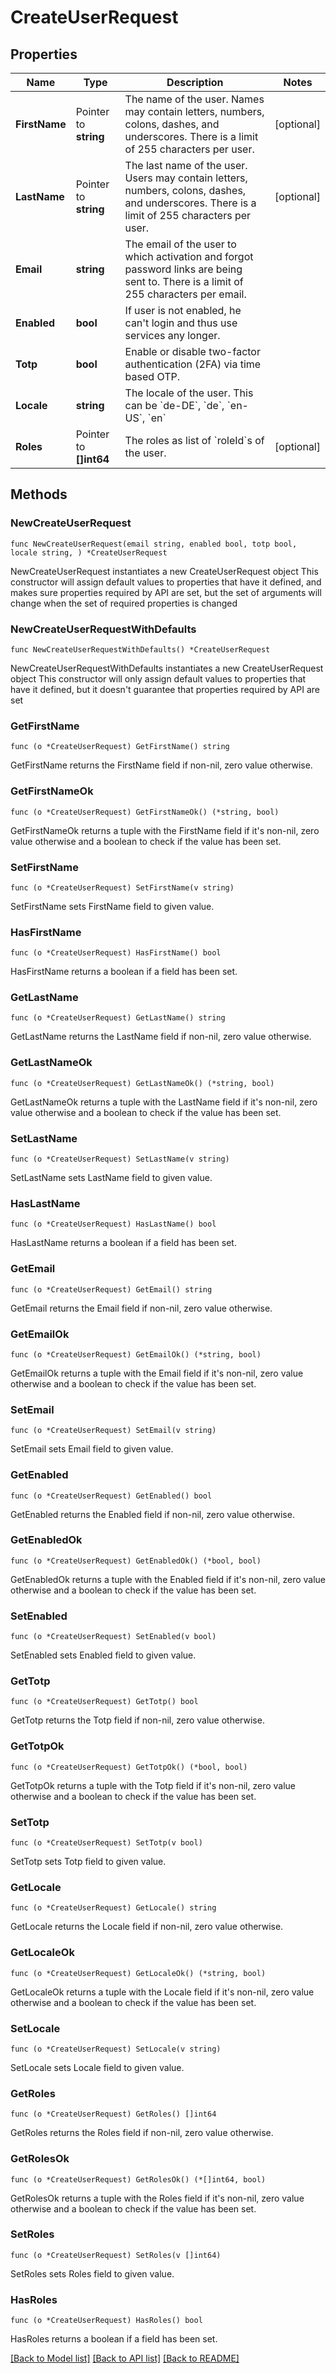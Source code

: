 # CreateUserRequest

## Properties

Name | Type | Description | Notes
------------ | ------------- | ------------- | -------------
**FirstName** | Pointer to **string** | The name of the user. Names may contain letters, numbers, colons, dashes, and underscores. There is a limit of 255 characters per user. | [optional] 
**LastName** | Pointer to **string** | The last name of the user. Users may contain letters, numbers, colons, dashes, and underscores. There is a limit of 255 characters per user. | [optional] 
**Email** | **string** | The email of the user to which activation and forgot password links are being sent to. There is a limit of 255 characters per email. | 
**Enabled** | **bool** | If user is not enabled, he can&#39;t login and thus use services any longer. | 
**Totp** | **bool** | Enable or disable two-factor authentication (2FA) via time based OTP. | 
**Locale** | **string** | The locale of the user. This can be &#x60;de-DE&#x60;, &#x60;de&#x60;, &#x60;en-US&#x60;, &#x60;en&#x60; | 
**Roles** | Pointer to **[]int64** | The roles as list of &#x60;roleId&#x60;s of the user. | [optional] 

## Methods

### NewCreateUserRequest

`func NewCreateUserRequest(email string, enabled bool, totp bool, locale string, ) *CreateUserRequest`

NewCreateUserRequest instantiates a new CreateUserRequest object
This constructor will assign default values to properties that have it defined,
and makes sure properties required by API are set, but the set of arguments
will change when the set of required properties is changed

### NewCreateUserRequestWithDefaults

`func NewCreateUserRequestWithDefaults() *CreateUserRequest`

NewCreateUserRequestWithDefaults instantiates a new CreateUserRequest object
This constructor will only assign default values to properties that have it defined,
but it doesn't guarantee that properties required by API are set

### GetFirstName

`func (o *CreateUserRequest) GetFirstName() string`

GetFirstName returns the FirstName field if non-nil, zero value otherwise.

### GetFirstNameOk

`func (o *CreateUserRequest) GetFirstNameOk() (*string, bool)`

GetFirstNameOk returns a tuple with the FirstName field if it's non-nil, zero value otherwise
and a boolean to check if the value has been set.

### SetFirstName

`func (o *CreateUserRequest) SetFirstName(v string)`

SetFirstName sets FirstName field to given value.

### HasFirstName

`func (o *CreateUserRequest) HasFirstName() bool`

HasFirstName returns a boolean if a field has been set.

### GetLastName

`func (o *CreateUserRequest) GetLastName() string`

GetLastName returns the LastName field if non-nil, zero value otherwise.

### GetLastNameOk

`func (o *CreateUserRequest) GetLastNameOk() (*string, bool)`

GetLastNameOk returns a tuple with the LastName field if it's non-nil, zero value otherwise
and a boolean to check if the value has been set.

### SetLastName

`func (o *CreateUserRequest) SetLastName(v string)`

SetLastName sets LastName field to given value.

### HasLastName

`func (o *CreateUserRequest) HasLastName() bool`

HasLastName returns a boolean if a field has been set.

### GetEmail

`func (o *CreateUserRequest) GetEmail() string`

GetEmail returns the Email field if non-nil, zero value otherwise.

### GetEmailOk

`func (o *CreateUserRequest) GetEmailOk() (*string, bool)`

GetEmailOk returns a tuple with the Email field if it's non-nil, zero value otherwise
and a boolean to check if the value has been set.

### SetEmail

`func (o *CreateUserRequest) SetEmail(v string)`

SetEmail sets Email field to given value.


### GetEnabled

`func (o *CreateUserRequest) GetEnabled() bool`

GetEnabled returns the Enabled field if non-nil, zero value otherwise.

### GetEnabledOk

`func (o *CreateUserRequest) GetEnabledOk() (*bool, bool)`

GetEnabledOk returns a tuple with the Enabled field if it's non-nil, zero value otherwise
and a boolean to check if the value has been set.

### SetEnabled

`func (o *CreateUserRequest) SetEnabled(v bool)`

SetEnabled sets Enabled field to given value.


### GetTotp

`func (o *CreateUserRequest) GetTotp() bool`

GetTotp returns the Totp field if non-nil, zero value otherwise.

### GetTotpOk

`func (o *CreateUserRequest) GetTotpOk() (*bool, bool)`

GetTotpOk returns a tuple with the Totp field if it's non-nil, zero value otherwise
and a boolean to check if the value has been set.

### SetTotp

`func (o *CreateUserRequest) SetTotp(v bool)`

SetTotp sets Totp field to given value.


### GetLocale

`func (o *CreateUserRequest) GetLocale() string`

GetLocale returns the Locale field if non-nil, zero value otherwise.

### GetLocaleOk

`func (o *CreateUserRequest) GetLocaleOk() (*string, bool)`

GetLocaleOk returns a tuple with the Locale field if it's non-nil, zero value otherwise
and a boolean to check if the value has been set.

### SetLocale

`func (o *CreateUserRequest) SetLocale(v string)`

SetLocale sets Locale field to given value.


### GetRoles

`func (o *CreateUserRequest) GetRoles() []int64`

GetRoles returns the Roles field if non-nil, zero value otherwise.

### GetRolesOk

`func (o *CreateUserRequest) GetRolesOk() (*[]int64, bool)`

GetRolesOk returns a tuple with the Roles field if it's non-nil, zero value otherwise
and a boolean to check if the value has been set.

### SetRoles

`func (o *CreateUserRequest) SetRoles(v []int64)`

SetRoles sets Roles field to given value.

### HasRoles

`func (o *CreateUserRequest) HasRoles() bool`

HasRoles returns a boolean if a field has been set.


[[Back to Model list]](../README.md#documentation-for-models) [[Back to API list]](../README.md#documentation-for-api-endpoints) [[Back to README]](../README.md)


